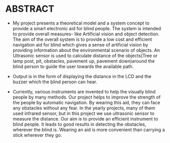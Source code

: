 
# ABSTRACT

 * My project presents a theoretical model and a system concept to 
provide a smart electronic aid for blind people. The system is intended to provide 
overall measures- like Artificial vision and object detection. The aim of the overall 
system is to provide a low cost and efficient navigation aid for blind which gives a 
sense of artificial vision by providing information about the environmental scenario 
of objects. An Ultrasonic sensor is used to calculate distance of the objects(Tree or 
lamp post, pit, obstacles, pavement up, pavement down)around the blind person to 
guide the user towards the available path.

 * Output is in the form of displaying the distance in the LCD and the buzzer which 
the blind person can hear.

 * Currently, various instruments are invented to help the visually blind people by 
many methods. Our project helps to improve the strength of the people by automatic 
navigation. By wearing this aid, they can face any obstacles without any fear. In the 
yearly projects, many of them used infrared sensor, but in this project we use 
ultrasonic sensor to measure the distance. Our aim is to provide an efficient 
instrument to blind people. It leads to good results in detecting the obstacles, 
wherever the blind is. Wearing an aid is more convenient than carrying a stick 
wherever they go.

